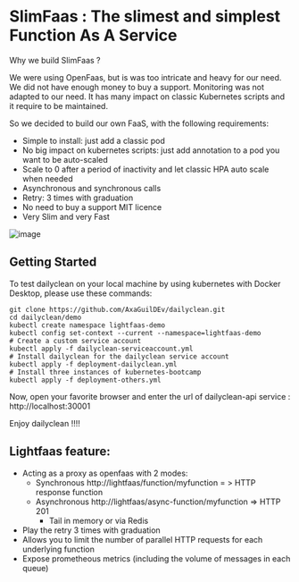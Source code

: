# SlimFaas : The slimest and simplest Function As A Service

Why we build SlimFaas ?

We were using OpenFaas, but is was too intricate and heavy for our need. We did not have enough money to buy a support. Monitoring was not adapted to our need.
It has many impact on classic Kubernetes scripts and it require to be maintained.

So we decided to build our own FaaS, with the following requirements:
- Simple to install: just add a classic pod
- No big impact on kubernetes scripts: just add annotation to a pod you want to be auto-scaled
- Scale to 0 after a period of inactivity and let classic HPA auto scale when needed
- Asynchronous and synchronous calls
- Retry: 3 times with graduation
- No need to buy a support MIT licence
- Very Slim and very Fast 

 ![image](https://user-images.githubusercontent.com/52236059/224073808-b4517320-3540-46c9-95c2-61928c0bc2e1.png)

## Getting Started

To test dailyclean on your local machine by using kubernetes with Docker Desktop, please use these commands:

```
git clone https://github.com/AxaGuilDEv/dailyclean.git
cd dailyclean/demo
kubectl create namespace lightfaas-demo
kubectl config set-context --current --namespace=lightfaas-demo
# Create a custom service account
kubectl apply -f dailyclean-serviceaccount.yml
# Install dailyclean for the dailyclean service account
kubectl apply -f deployment-dailyclean.yml
# Install three instances of kubernetes-bootcamp
kubectl apply -f deployment-others.yml
```

Now, open your favorite browser and enter the url of dailyclean-api service : http://localhost:30001

Enjoy dailyclean !!!!


## Lightfaas feature:

- Acting as a proxy as openfaas with 2 modes: 
  - Synchronous http://lightfaas/function/myfunction = > HTTP response function  
  - Asynchronous http://lightfaas/async-function/myfunction => HTTP 201
    - Tail in memory or via Redis
- Play the retry 3 times with graduation
- Allows you to limit the number of parallel HTTP requests for each underlying function 
- Expose prometheous metrics (including the volume of messages in each queue)
